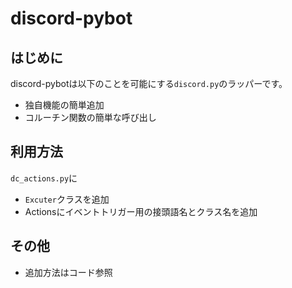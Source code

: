 # discord-pybot

## はじめに
discord-pybotは以下のことを可能にする`discord.py`のラッパーです。
- 独自機能の簡単追加
- コルーチン関数の簡単な呼び出し

## 利用方法
`dc_actions.py`に
- `Excuter`クラスを追加
- Actionsにイベントトリガー用の接頭語名とクラス名を追加

## その他
- 追加方法はコード参照

